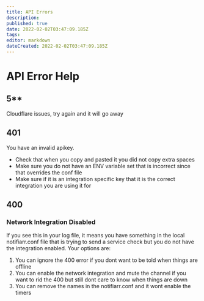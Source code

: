 ```yaml
---
title: API Errors
description: 
published: true
date: 2022-02-02T03:47:09.185Z
tags: 
editor: markdown
dateCreated: 2022-02-02T03:47:09.185Z
---
```


# API Error Help

## 5**

Cloudflare issues, try again and it will go away

## 401

You have an invalid apikey.

- Check that when you copy and pasted it you did not copy extra spaces
- Make sure you do not have an ENV variable set that is incorrect since that overrides the conf file
- Make sure if it is an integration specific key that it is the correct integration you are using it for

## 400

### Network Integration Disabled

If you see this in your log file, it means you have something in the local notifiarr.conf file that is trying to send a service check but you do not have the integration enabled. Your options are:

1. You can ignore the 400 error if you dont want to be told when things are offline
1. You can enable the network integration and mute the channel if you want to rid the 400 but still dont care to know when things are down
1. You can remove the names in the notifiarr.conf and it wont enable the timers
